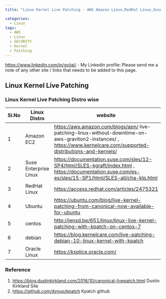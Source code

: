 ```yaml
---
title: "Linux Kernel Live Patching - AWS Amazon Linux,RedHat Linux,Suse Linux,Centos and Ubuntu"

categories:
  - Linux
tags:
  - AWS
  - Linux
  - SECURITY
  - Kernel 
  - Patching 
--- 
```

<https://www.linkedin.com/in/gvijai/> - My Linkedin profile:
Please send me a note of any other site / links that needs to be added to this page. 


## Linux Kernel Live Patching 


### Linux Kernel Live Patching Distro wise 


| Sl.No |  Linux Distro     |           website |  Techhnology / Product | 
|-------|--------|---------|---------|
| 1 | Amazon EC2    |   https://aws.amazon.com/blogs/apn/ live-patching-linux-without-downtime-on-aws-graviton2-instances/ , https://www.kernelcare.com/supported-distributions-and-kernels/ | KernelPatch | 
| 2 | Suse Enterprise Linux | https://documentation.suse.com/sles/12-SP4/html/SLES-kgraft/index.html , https://documentation.suse.com/es-es/sles/15-SP1/html/SLES-all/cha-klp.html | KLP and Kgraft | 
| 3 | RedHat Linux 	| https://access.redhat.com/articles/2475321  | kpatch | 
| 4 | Ubuntu | https://ubuntu.com/blog/live-kernel-patching-from-canonical-now-available-for-ubuntu | KernelLivePatch | 
| 5 | centos 	| http://jensd.be/651/linux/linux-live-kernel-patching-with-kpatch-on-centos-7 | Kpatch , KernelCare |
| 6 | debian  |	https://blog.kernelcare.com/live-patching-debian-10-linux-kernel-with-kpatch | Kpatch, KernelCare | 
| 7 | Oracle Linux |	https://ksplice.oracle.com/ | Ksplice | 



### Reference 

1. <https://blog.dustinkirkland.com/2016/10/canonical-livepatch.html> Dustin Kirkland Site 
2. <https://github.com/dynup/kpatch> Kpatch github 





